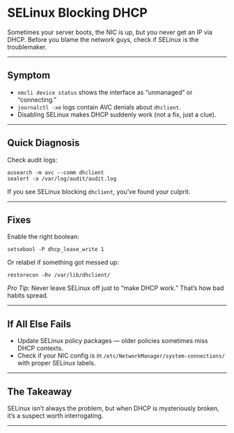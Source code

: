 # SELinux Blocking DHCP

Sometimes your server boots, the NIC is up, but you never get an IP via DHCP. Before you blame the network guys, check if SELinux is the troublemaker.

---

## Symptom

- `nmcli device status` shows the interface as “unmanaged” or “connecting.”  
- `journalctl -xe` logs contain AVC denials about `dhclient`.  
- Disabling SELinux makes DHCP suddenly work (not a fix, just a clue).

---

## Quick Diagnosis

Check audit logs:

    ausearch -m avc --comm dhclient
    sealert -a /var/log/audit/audit.log

If you see SELinux blocking `dhclient`, you’ve found your culprit.

---

## Fixes

Enable the right boolean:

    setsebool -P dhcp_lease_write 1

Or relabel if something got messed up:

    restorecon -Rv /var/lib/dhclient/

*Pro Tip*: Never leave SELinux off just to “make DHCP work.” That’s how bad habits spread.

---

## If All Else Fails

- Update SELinux policy packages — older policies sometimes miss DHCP contexts.  
- Check if your NIC config is in `/etc/NetworkManager/system-connections/` with proper SELinux labels.  

---

## The Takeaway

SELinux isn’t always the problem, but when DHCP is mysteriously broken, it’s a suspect worth interrogating.

---